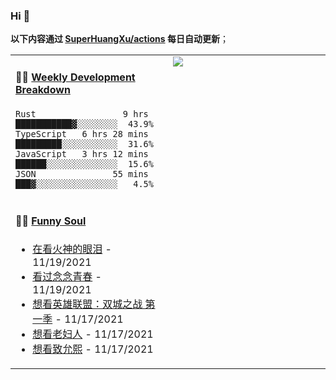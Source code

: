 
### Hi 👋

**以下内容通过 <a href="https://github.com/SuperHuangXu/SuperHuangXu/actions" target="_blank">SuperHuangXu/actions</a> 每日自动更新**；

<table width="800px">
<tr>
<td valign="top" width="50%">

#### 🏊‍♂️ <a href="https://gist.github.com/SuperHuangXu/d3e32e70ad1d22b5a3c5e8fc3c67dcc5" target="_blank">Weekly Development Breakdown</a>

```text
Rust                 9 hrs  ███████████▓░░░░░░░░  43.9%
TypeScript   6 hrs 28 mins  █████████░░░░░░░░░░░  31.6%
JavaScript   3 hrs 12 mins  ██████░░░░░░░░░░░░░░  15.6%
JSON               55 mins  ███▓░░░░░░░░░░░░░░░░   4.5%
```

</td>
<td valign="top" width="50%">
<a href="https://github.com/SuperHuangXu">
  <img align="center" src="https://github-readme-stats.vercel.app/api/top-langs/?username=SuperHuangXu&layout=compact&theme=radical" />
</a>
</td>
</tr>
<tr>
<td valign="top" width="50%">

#### 🤾‍♂️ <a href="https://www.douban.com/people/135404786/" target="_blank">Funny Soul</a>

* <a href='http://movie.douban.com/subject/34927980/' target='_blank'>在看火神的眼泪</a> - 11/19/2021
* <a href='http://movie.douban.com/subject/35376860/' target='_blank'>看过念念青春</a> - 11/19/2021
* <a href='http://movie.douban.com/subject/34867871/' target='_blank'>想看英雄联盟：双城之战 第一季</a> - 11/17/2021
* <a href='http://movie.douban.com/subject/34814907/' target='_blank'>想看老妇人</a> - 11/17/2021
* <a href='http://movie.douban.com/subject/30488003/' target='_blank'>想看致允熙</a> - 11/17/2021

</td>
</tr>
</table>
